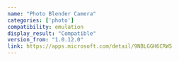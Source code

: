 ```yaml
---
name: "Photo Blender Camera"
categories: ['photo']
compatibility: emulation
display_result: "Compatible"
version_from: "1.0.12.0"
link: https://apps.microsoft.com/detail/9NBLGGH6CRW5
---
```

